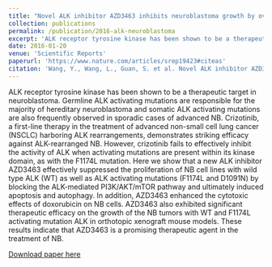 ```yaml
---
title: "Novel ALK inhibitor AZD3463 inhibits neuroblastoma growth by overcoming crizotinib resistance and inducing apoptosis"
collection: publications
permalink: /publication/2016-alk-neuroblastoma
excerpt: 'ALK receptor tyrosine kinase has been shown to be a therapeutic target in neuroblastoma. Germline ALK activating mutations are responsible for the majority of hereditary neuroblastoma and somatic ALK activating mutations are also frequently observed in sporadic cases of advanced NB. Crizotinib, a first-line therapy in the treatment of advanced non-small cell lung cancer (NSCLC) harboring ALK rearrangements, demonstrates striking efficacy against ALK-rearranged NB. However, crizotinib fails to effectively inhibit the activity of ALK when activating mutations are present within its kinase domain, as with the F1174L mutation. Here we show that a new ALK inhibitor AZD3463 effectively suppressed the proliferation of NB cell lines with wild type ALK (WT) as well as ALK activating mutations (F1174L and D1091N) by blocking the ALK-mediated PI3K/AKT/mTOR pathway and ultimately induced apoptosis and autophagy. In addition, AZD3463 enhanced the cytotoxic effects of doxorubicin on NB cells. AZD3463 also exhibited significant therapeutic efficacy on the growth of the NB tumors with WT and F1174L activating mutation ALK in orthotopic xenograft mouse models. These results indicate that AZD3463 is a promising therapeutic agent in the treatment of NB.'
date: 2016-01-20
venue: 'Scientific Reports'
paperurl: 'https://www.nature.com/articles/srep19423#citeas'
citation: 'Wang, Y., Wang, L., Guan, S. et al. Novel ALK inhibitor AZD3463 inhibits neuroblastoma growth by overcoming crizotinib resistance and inducing apoptosis. Sci Rep 6, 19423 (2016). https://doi.org/10.1038/srep19423'
---
```

ALK receptor tyrosine kinase has been shown to be a therapeutic target in neuroblastoma. Germline ALK activating mutations are responsible for the majority of hereditary neuroblastoma and somatic ALK activating mutations are also frequently observed in sporadic cases of advanced NB. Crizotinib, a first-line therapy in the treatment of advanced non-small cell lung cancer (NSCLC) harboring ALK rearrangements, demonstrates striking efficacy against ALK-rearranged NB. However, crizotinib fails to effectively inhibit the activity of ALK when activating mutations are present within its kinase domain, as with the F1174L mutation. Here we show that a new ALK inhibitor AZD3463 effectively suppressed the proliferation of NB cell lines with wild type ALK (WT) as well as ALK activating mutations (F1174L and D1091N) by blocking the ALK-mediated PI3K/AKT/mTOR pathway and ultimately induced apoptosis and autophagy. In addition, AZD3463 enhanced the cytotoxic effects of doxorubicin on NB cells. AZD3463 also exhibited significant therapeutic efficacy on the growth of the NB tumors with WT and F1174L activating mutation ALK in orthotopic xenograft mouse models. These results indicate that AZD3463 is a promising therapeutic agent in the treatment of NB.

[Download paper here](http://academicpages.github.io/files/publications/srep19423.pdf)
